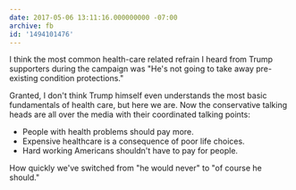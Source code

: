 ```yaml
---
date: 2017-05-06 13:11:16.000000000 -07:00
archive: fb
id: '1494101476'
---
```


I think the most common health-care related refrain I heard from Trump supporters during the campaign was "He's not going to take away pre-existing condition protections."

Granted, I don't think Trump himself even understands the most basic fundamentals of health care, but here we are. Now the conservative talking heads are all over the media with their coordinated talking points:

- People with health problems should pay more.
- Expensive healthcare is a consequence of poor life choices.
- Hard working Americans shouldn't have to pay for people.

How quickly we've switched from "he would never" to "of course he should."
